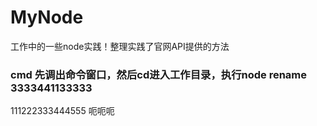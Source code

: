 # MyNode
工作中的一些node实践！整理实践了官网API提供的方法   

### cmd 先调出命令窗口，然后cd进入工作目录，执行node rename   3333441133333
111222333444555
呃呃呃
